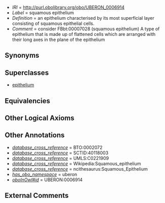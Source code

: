  * *IRI* = http://purl.obolibrary.org/obo/UBERON_0006914
 * *Label* = squamous epithelium
 * *Definition* = an epithelium characterised by its most superficial layer consisting of squamous epithelial cells.
 * *Comment* = consider FBbt:00007028 (squamous epithelium) A type of epithelium that is made up of flattened cells which are arranged with their long axes in the plane of the epithelium

## Synonyms


## Superclasses

 * [epithelium](../../UBERON/83/UBERON_0000483.md)

## Equivalencies


## Other Logical Axioms


## Other Annotations

 * *[database_cross_reference](../../ef/oboInOwl#hasDbXref.md)* = BTO:0002072
 * *[database_cross_reference](../../ef/oboInOwl#hasDbXref.md)* = SCTID:40118003
 * *[database_cross_reference](../../ef/oboInOwl#hasDbXref.md)* = UMLS:C0221909
 * *[database_cross_reference](../../ef/oboInOwl#hasDbXref.md)* = Wikipedia:Squamous_epithelium
 * *[database_cross_reference](../../ef/oboInOwl#hasDbXref.md)* = ncithesaurus:Squamous_Epithelium
 * *[has_obo_namespace](../../ce/oboInOwl#hasOBONamespace.md)* = uberon
 * *[oboInOwl#id](../../id/oboInOwl#id.md)* = UBERON:0006914

## External Comments

